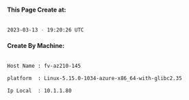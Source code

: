 
   
#### This Page Create at:

```bash

2023-03-13 - 19:20:26 UTC

```

#### Create By Machine:

```bash

Host Name : fv-az210-145

platform  : Linux-5.15.0-1034-azure-x86_64-with-glibc2.35

Ip Local  : 10.1.1.80

```

